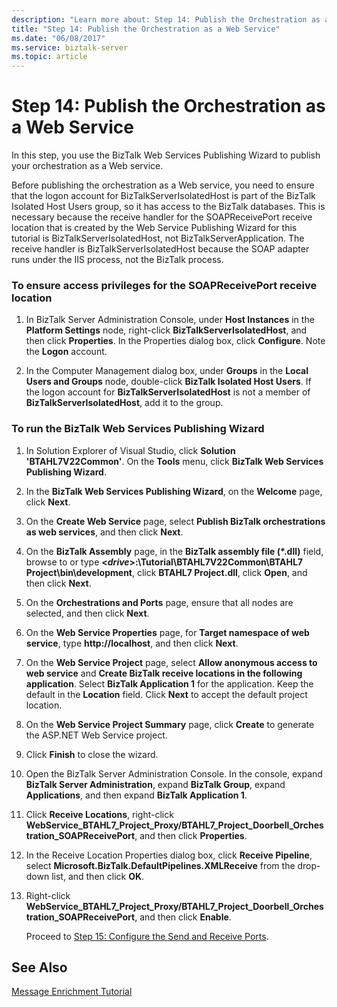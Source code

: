 ```yaml
---
description: "Learn more about: Step 14: Publish the Orchestration as a Web Service"
title: "Step 14: Publish the Orchestration as a Web Service"
ms.date: "06/08/2017"
ms.service: biztalk-server
ms.topic: article
---
```

# Step 14: Publish the Orchestration as a Web Service
In this step, you use the BizTalk Web Services Publishing Wizard to publish your orchestration as a Web service.  
  
 Before publishing the orchestration as a Web service, you need to ensure that the logon account for BizTalkServerIsolatedHost is part of the BizTalk Isolated Host Users group, so it has access to the BizTalk databases. This is necessary because the receive handler for the SOAPReceivePort receive location that is created by the Web Service Publishing Wizard for this tutorial is BizTalkServerIsolatedHost, not BizTalkServerApplication. The receive handler is BizTalkServerIsolatedHost because the SOAP adapter runs under the IIS process, not the BizTalk process.  
  
### To ensure access privileges for the SOAPReceivePort receive location  
  
1.  In BizTalk Server Administration Console, under **Host Instances** in the **Platform Settings** node, right-click **BizTalkServerIsolatedHost**, and then click **Properties**. In the Properties dialog box, click **Configure**. Note the **Logon** account.  
  
2.  In the Computer Management dialog box, under **Groups** in the **Local Users and Groups** node, double-click **BizTalk Isolated Host Users**. If the logon account for **BizTalkServerIsolatedHost** is not a member of **BizTalkServerIsolatedHost**, add it to the group.  
  
### To run the BizTalk Web Services Publishing Wizard  
  
1. In Solution Explorer of Visual Studio, click **Solution 'BTAHL7V22Common'**. On the **Tools** menu, click **BizTalk Web Services Publishing Wizard**.  
  
2. In the **BizTalk Web Services Publishing Wizard**, on the **Welcome** page, click **Next**.  
  
3. On the **Create Web Service** page, select **Publish BizTalk orchestrations as web services**, and then click **Next**.  
  
4. On the **BizTalk Assembly** page, in the **BizTalk assembly file (\*.dll)** field, browse to or type **\<*drive*\>:\Tutorial\BTAHL7V22Common\BTAHL7 Project\bin\development**, click **BTAHL7 Project.dll**, click **Open**, and then click **Next**.  
  
5. On the **Orchestrations and Ports** page, ensure that all nodes are selected, and then click **Next**.  
  
6. On the **Web Service Properties** page, for **Target namespace of web service**, type **http://localhost**, and then click **Next**.  
  
7. On the **Web Service Project** page, select **Allow anonymous access to web service** and **Create BizTalk receive locations in the following application**. Select **BizTalk Application 1** for the application. Keep the default in the **Location** field. Click **Next** to accept the default project location.  
  
8. On the **Web Service Project Summary** page, click **Create** to generate the ASP.NET Web Service project.  
  
9. Click **Finish** to close the wizard.  
  
10. Open the BizTalk Server Administration Console. In the console, expand **BizTalk Server Administration**, expand **BizTalk Group**, expand **Applications**, and then expand **BizTalk Application 1**.  
  
11. Click **Receive Locations**, right-click **WebService_BTAHL7_Project_Proxy/BTAHL7_Project_Doorbell_Orchestration_SOAPReceivePort**, and then click **Properties**.  
  
12. In the Receive Location Properties dialog box, click **Receive Pipeline**, select **Microsoft.BizTalk.DefaultPipelines.XMLReceive** from the drop-down list, and then click **OK**.  
  
13. Right-click **WebService_BTAHL7_Project_Proxy/BTAHL7_Project_Doorbell_Orchestration_SOAPReceivePort**, and then click **Enable**.  
  
    Proceed to [Step 15: Configure the Send and Receive Ports](../../adapters-and-accelerators/accelerator-hl7/step-15-configure-the-send-and-receive-ports.md).  
  
## See Also  
 [Message Enrichment Tutorial](../../adapters-and-accelerators/accelerator-hl7/message-enrichment-tutorial.md)
